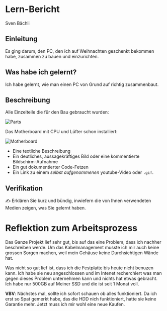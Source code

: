 # Lern-Bericht
Sven Bächli

## Einleitung

Es ging darum, den PC, den ich auf Weihnachten geschenkt bekommen habe, zusammen zu bauen und einzurichten.

## Was habe ich gelernt?

Ich habe gelernt, wie man einen PC von Grund auf richtig zusammenbaut.

## Beschreibung

Alle Einzelteile die für den Bau gebraucht wurden:

![Parts](https://user-images.githubusercontent.com/110892330/184816442-4665853c-3795-4229-a08c-d72e8ff68715.jpeg)

Das Motherboard mit CPU und Lüfter schon installiert:

![Motherboard](https://user-images.githubusercontent.com/110892330/184816421-5fa74461-f16b-43e9-b824-f509169da601.jpeg)


* Eine textliche Beschreibung
* Ein deutliches, aussagekräftiges Bild oder eine kommentierte Bildschirm-Aufnahme
* Ein gut dokumentierter Code-Fetzen
* Ein Link zu einem *selbst aufgenommenen* youtube-Video oder `.gif`.

## Verifikation

✍️ Erklären Sie kurz und bündig, inwiefern die von Ihnen verwendeten Medien zeigen, was Sie gelernt haben.

# Reflektion zum Arbeitsprozess

Das Ganze Projekt lief sehr gut, bis auf das eine Problem, dass ich nachher beschreiben werde. Um das Kabelmanagement musste ich mir auch keine grossen Sorgen machen, weil mein Gehäuse keine Durchsichtigen Wände hat.

Was nicht so gut lief ist, dass ich die Festplatte bis heute nicht benuzen kann. Ich habe sie neu angeschlossen und im Intenet recherchiert was man gegen dieses Problem unternehmen kann und nichts hat etwas gebracht. Ich habe nur 500GB auf Meiner SSD und die ist seit 1 Monat voll.

**VBV**: Nächstes mal, sollte ich sofort schauen ob alles funktioniert. Da ich erst so Spat gemerkt habe, das die HDD nich funktioniert, hatte sie keine Garantie mehr. Jetzt muss ich mir wohl eine neue Kaufen.
